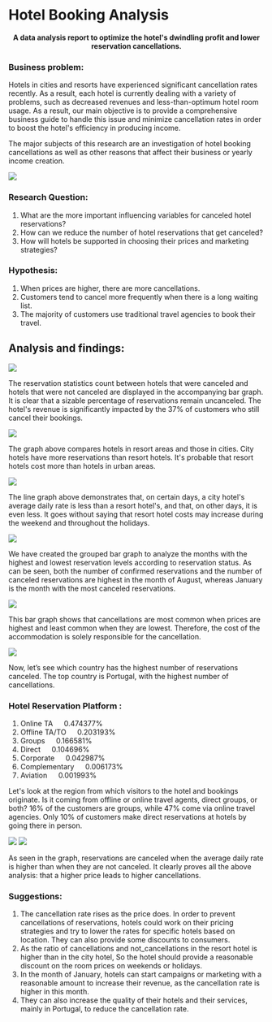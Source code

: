 # Hotel Booking Analysis
<p align="center">
     <b>A data analysis report to optimize the hotel's dwindling profit and lower reservation cancellations.</b>
</p>

### Business problem:

Hotels in cities and resorts have experienced significant cancellation rates recently. As a result, each hotel is currently dealing with a variety of problems, such as decreased revenues and less-than-optimum hotel room usage. As a result, our main objective is to provide a comprehensive business guide to handle this issue and minimize cancellation rates in order to boost the hotel's efficiency in producing income.

The major subjects of this research are an investigation of hotel booking cancellations as well as other reasons that affect their business or yearly income creation.

<img src="https://github.com/ashukesharwani/Data-Analysis-For-Hotel_Booking-Using_Python/assets/83163103/2a6d8f8d-27d8-47ec-8fc2-227bfb8a0207">


### Research Question:
 1. What are the more important influencing variables for canceled hotel reservations?
 2. How can we reduce the number of hotel reservations that get canceled?
 3. How will hotels be supported in choosing their prices and marketing strategies?

### Hypothesis:
1. When prices are higher, there are more cancellations.
2. Customers tend to cancel more frequently when there is a long waiting list.
3. The majority of customers use traditional travel agencies to book their travel.

## Analysis and findings:

 <img src="https://github.com/ashukesharwani/Data-Analysis-For-Hotel_Booking-Using_Python/assets/83163103/94cf93f8-de2b-479a-8555-955bafa3b9f6">

 The reservation statistics count between hotels that were canceled and hotels that were not canceled are displayed in the accompanying bar graph. It is clear that a sizable percentage of reservations remain uncanceled. The hotel's revenue is significantly impacted by the 37% of customers who still cancel their bookings.

  <img src="https://github.com/ashukesharwani/Data-Analysis-For-Hotel_Booking-Using_Python/assets/83163103/a2b547d7-883f-45ef-8855-23673e9db16b">
  
  The graph above compares hotels in resort areas and those in cities. City hotels have more reservations than resort hotels. It's probable that resort hotels cost more than hotels in urban areas.
  
  <img src="https://github.com/ashukesharwani/Data-Analysis-For-Hotel_Booking-Using_Python/assets/83163103/37ed172c-3ed8-4272-9e7b-63d3c8688a31">
  
  The line graph above demonstrates that, on certain days, a city hotel's average daily rate is less than a resort hotel's, and that, on other days, it is even less. It goes without saying that resort hotel costs may increase during the weekend and throughout the holidays.
  
  <img src="https://github.com/ashukesharwani/Data-Analysis-For-Hotel_Booking-Using_Python/assets/83163103/628105a5-be1b-4c6b-8fa6-b05037286e40">

  We have created the grouped bar graph to analyze the months with the highest and lowest reservation levels according to reservation status. As can be seen, both the number of confirmed reservations and the number of canceled reservations are highest in the month of August, whereas January is the month with the most canceled reservations.
  
  <img src="https://github.com/ashukesharwani/Data-Analysis-For-Hotel_Booking-Using_Python/assets/83163103/7f9f40bb-a5f3-4538-b4e6-816acf93c7f1">

  This bar graph shows that cancellations are most common when prices are highest and least common when they are lowest. Therefore, the cost of the accommodation is solely responsible for the cancellation.
  
  <img src="https://github.com/ashukesharwani/Data-Analysis-For-Hotel_Booking-Using_Python/assets/83163103/86556531-25a1-45a7-aa0e-1bf0e5bc7839">
  
  Now, let’s see which country has the highest number of reservations canceled. The top country is Portugal, with the highest number of cancellations.

  
### Hotel Reservation Platform :

1.  Online TA        &emsp;     0.474377% 
2.  Offline TA/TO    &emsp;     0.203193% 
3.  Groups           &emsp;     0.166581%
4.  Direct           &emsp;     0.104696%
5.  Corporate        &emsp;     0.042987%
6.  Complementary    &emsp;     0.006173%
7.  Aviation         &emsp;     0.001993%
  
  Let's look at the region from which visitors to the hotel and bookings originate. Is it coming from offline or online travel agents, direct groups, or both? 16% of the customers are groups, while 47% come via online travel agencies. Only 10% of customers make direct reservations at hotels by going there in person.
  
  <img src="https://github.com/ashukesharwani/Data-Analysis-For-Hotel_Booking-Using_Python/assets/83163103/187e1a0b-fe2a-44a1-b175-8c62eb69e237">
  <img src="https://github.com/ashukesharwani/Data-Analysis-For-Hotel_Booking-Using_Python/assets/83163103/e6fd84b1-eef0-460b-ad40-825d40798df3">
  
  As seen in the graph, reservations are canceled when the average daily rate is higher than when they are not canceled. It clearly proves all the above analysis: that a higher price leads to higher cancellations.

  ### Suggestions:
  
  1. The cancellation rate rises as the price does. In order to prevent cancellations of reservations, hotels could work on their pricing strategies and try to lower the rates for specific hotels based on location. They can also provide some discounts to consumers.
  2. As the ratio of cancellations and not_cancellations in the resort hotel is higher than in the city hotel, So the hotel should provide a reasonable discount on the room prices on weekends or holidays.
  3. In the month of January, hotels can start campaigns or marketing with a reasonable amount to increase their revenue, as the cancellation rate is higher in this month.
  4. They can also increase the quality of their hotels and their services, mainly in Portugal, to reduce the cancellation rate.
  
